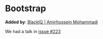 # Bootstrap

**Added by**: [BlackIQ | Amirhossein Mohammadi](https://github.com/BlackIQ)

We had a talk in [issue #223](https://github.com/LeCoupa/awesome-cheatsheets/issues/223)